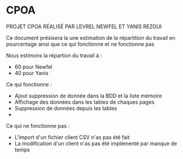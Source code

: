 # CPOA
PROJET CPOA RÉALISÉ PAR LEVREL NEWFEL ET YANIS REZGUI

Ce document présisera la une estimation de la répartition du travail en pourcentage ainsi que ce qui fonctionne et ne fonctionne pas 

Nous estimons la répartion du travail à :
- 60 pour Newfel
- 40 pour Yanis 

Ce qui fonctionne : 
- Ajout suppression de donnée dans la BDD et la liste mémoire 
- Affichage des données dans les tables de chaques pages 
- Suppression de données depuis les tables 
- 

Ce qui ne fonctionne pas :
- L'import d'un fichier client CSV n'as pas été fait 
- La modification d'un client n'as pas été implémenté par manque de temps 
